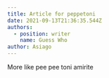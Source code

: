 ```yaml
---
title: Article for peppetoni
date: 2021-09-13T21:36:35.544Z
authors:
  - position: writer
    name: Guess Who
author: Asiago
---
```

More like pee pee toni amirite